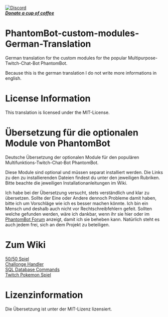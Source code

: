 [![Discord](https://discordapp.com/api/guilds/240072919722622977/widget.png)](https://discord.gg/JKJU3Zd)   
***[Donate a cup of coffee](https://www.paypal.com/cgi-bin/webscr?cmd=_s-xclick&hosted_button_id=QF69JHHKBYV9A)***

# PhantomBot-custom-modules-German-Translation

German translation for the custom modules for the popular Multipurpose-Twitch-Chat-Bot PhantomBot.

Because this is the german translation I do not write more informations in english.

# License Information

This translation is licensed under the MIT-License.


# Übersetzung für die optionalen Module von PhantomBot

Deutsche Übersetzung der optionalen Module für den populären Multifunktions-Twitch-Chat-Bot PhantomBot.

Diese Module sind optional und müssen separat installiert werden.
Die Links zu den zu installierenden Dateien findest du unter den jeweiligen Rubriken.
Bitte beachte die jeweiligen Installationanleitungen im Wiki. 

Ich habe bei der Übersetzung versucht, stets verständlich und klar zu übersetzen. Sollte der Eine oder Andere dennoch Probleme 
damit haben, bitte ich um Vorschläge wie ich es besser machen könnte. Ich bin ein Mensch und deshalb auch nicht vor 
Rechtschreibfehlern gefeit. Sollten welche gefunden werden, wäre ich dankbar, wenn ihr sie hier oder im <a href="https://community.phantombot.tv/topic/797/german-translation-github" target="_blank">PhantomBot Forum</a> 
anzeigt, damit ich sie beheben kann. Natürlich steht es auch jedem frei, sich an dem Projekt zu beteiligen.

# Zum Wiki

[50/50 Spiel](https://github.com/X00LA/PhantomBot-custom-modules-German-Translation/wiki/50-50-Spiel)   
[Challonge Handler](https://github.com/X00LA/PhantomBot-custom-modules-German-Translation/wiki/Challonge-Handler)   
[SQL Database Commands](https://github.com/X00LA/PhantomBot-custom-modules-German-Translation/wiki/SQL-Database-Commands)   
[Twitch Pokemon Spiel](https://github.com/X00LA/PhantomBot-custom-modules-German-Translation/wiki/Twitch-Pokemon-System)   

# Lizenzinformation

Die Übersetzung ist unter der MIT-Lizenz lizensiert. 
